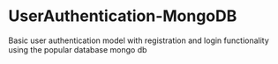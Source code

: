 # UserAuthentication-MongoDB
Basic user authentication model with registration and login functionality using the popular database mongo db
